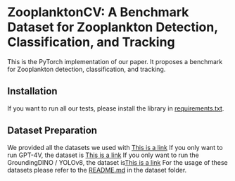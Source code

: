 # ZooplanktonCV: A Benchmark Dataset for Zooplankton Detection, Classification, and Tracking
This is the PyTorch implementation of our paper. It proposes a benchmark for Zooplankton detection, classification, and tracking.

## Installation
If you want to run all our tests, please install the library in [requirements.txt](https://github.com/lfk118/ZooplanktonCV/blob/main/requirements.txt). 
## Dataset Preparation
We provided all the datasets we used with [This is a link]()
If you only want to run GPT-4V, the dataset is [This is a link]()
If you only want to run the GroundingDINO / YOLOv8, the dataset is[This is a link]()
For the usage of these datasets please refer to the [README.md](https://github.com/lfk118/ZooplanktonCV/blob/main/Dataset/README.md) in the dataset folder.
